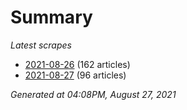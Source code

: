 # Summary
*Latest scrapes*
* [2021-08-26](https://github.com/nuuuwan/news_lk/blob/data/news_lk.2021-08-26.json) (162 articles)
* [2021-08-27](https://github.com/nuuuwan/news_lk/blob/data/news_lk.2021-08-27.json) (96 articles)

*Generated at 04:08PM, August 27, 2021*